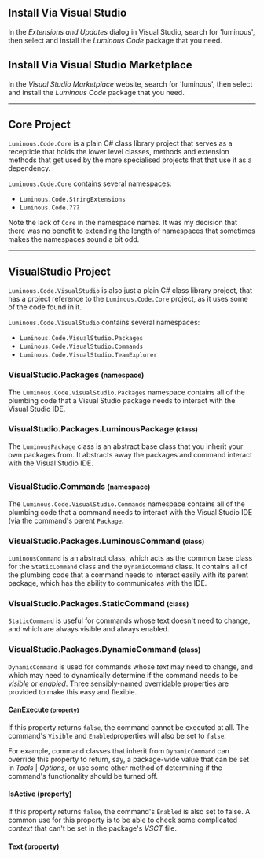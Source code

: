## Install Via Visual Studio

In the *Extensions and Updates* dialog in Visual Studio, search for 'luminous',
then select and install the *Luminous Code* package that you need.

## Install Via Visual Studio Marketplace

In the *Visual Studio Marketplace* website, search for 'luminous',
then select and install the *Luminous Code* package that you need.

---

## Core Project

`Luminous.Code.Core` is a plain C# class library project that serves as a recepticle
that holds the lower level classes, methods and extension methods that get used by the more 
specialised projects that that use it as a dependency.

`Luminous.Code.Core` contains several namespaces:

* `Luminous.Code.StringExtensions`
* `Luminous.Code.???`

Note the lack of `Core` in the namespace names. It was my decision that there was no benefit
to extending the length of namespaces that sometimes makes the namespaces sound a bit odd.

---

## VisualStudio Project

`Luminous.Code.VisualStudio` is also just a plain C# class library project,
that has a project reference to the `Luminous.Code.Core` project,
as it uses some of the code found in it.

`Luminous.Code.VisualStudio` contains several namespaces:

* `Luminous.Code.VisualStudio.Packages`
* `Luminous.Code.VisualStudio.Commands`
* `Luminous.Code.VisualStudio.TeamExplorer`

### VisualStudio.Packages <small>(namespace)</small>

The `Luminous.Code.VisualStudio.Packages` namespace contains all of the plumbing code that
a Visual Studio package needs to interact with the Visual Studio IDE.

### VisualStudio.Packages.LuminousPackage <small>(class)</small>

The `LuminousPackage` class is an abstract base class that you inherit your own
packages from.  It abstracts away the packages and command interact with the Visual Studio IDE.

##  

### VisualStudio.Commands <small>(namespace)</small>

The `Luminous.Code.VisualStudio.Commands` namespace contains all of the plumbing code that
a command needs to interact with the Visual Studio IDE (via the command's parent `Package`.

### VisualStudio.Packages.LuminousCommand <small>(class)</small>

`LuminousCommand` is an abstract class, which acts as the
common base class for the `StaticCommand` class and the `DynamicCommand` class.
It contains all of the plumbing code that a command needs to interact easily with
its parent package, which has the ability to communicates with the IDE.

### VisualStudio.Packages.StaticCommand <small>(class)</small>

`StaticCommand` is useful for commands whose text doesn't need to change,
and which are always visible and always enabled.

### VisualStudio.Packages.DynamicCommand <small>(class)</small>

`DynamicCommand` is used for commands whose *text* may need to change, and which may
need to dynamically determine if the command needs to be *visible* or *enabled*. 
Three sensibly-named overridable properties are provided to make this easy and flexible.

#### CanExecute <small>(property)</small>

If this property returns `false`, the command cannot be executed at all.
The command's `Visible` and `Enabled`properties will also be set to `false`.

For example, command classes that inherit from `DynamicCommand` can override this
property to return, say, a package-wide value that can be set in *Tools* | *Options*,
or use some other method of determining if the command's functionality should be turned
off.

#### IsActive (property)

If this property returns `false`, the command's `Enabled` is also set to false.
A common use for this property is to be able to check some complicated *context*  that
can't be set in the package's *VSCT* file.

#### Text (property)


